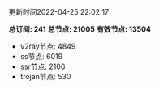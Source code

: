 更新时间2022-04-25 22:02:17

**总订阅: 241**
**总节点: 21005**
**有效节点: 13504**
- v2ray节点: 4849
- ss节点: 6019
- ssr节点: 2106
- trojan节点: 530
